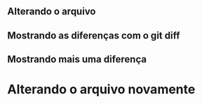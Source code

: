 ## Alterando o arquivo
## Mostrando as diferenças com o git diff
## Mostrando mais uma diferença
<h1>Alterando o arquivo novamente</h1>